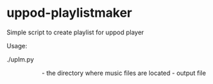 uppod-playlistmaker
===================

Simple script to create playlist for uppod player

Usage:

./uplm.py <dir> <filename>

<dir>      - the directory where music files are located
<filename> - output file
